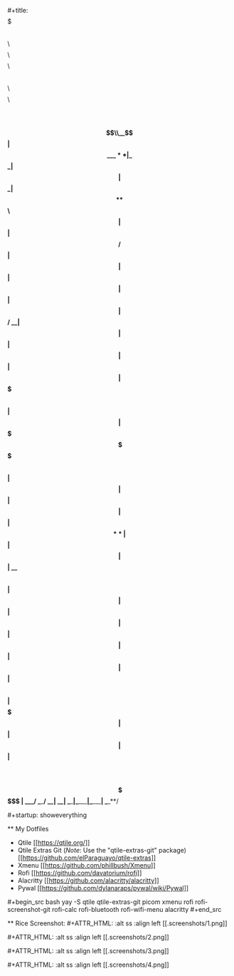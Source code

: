 #+title:
$$$$$$$\   $$$$$$\ $$$$$$$$\ $$$$$$$$\ $$$$$$\ $$\       $$$$$$$$\  $$$$$$\  
$$ **$$\ $$ **$$\\__$$ **|$$ \_\_\_**|\_$$ \_|$$ | $$ **\_**|$$ **$$\ 
$$ | $$ |$$ / $$ | $$ | $$ | $$ | $$ | $$ | $$ / \_\_|
$$ | $$ |$$ | $$ | $$ | $$$$$\      $$ | $$ | $$$$$\    \$$$$$$\  
$$ | $$ |$$ | $$ | $$ | $$ **| $$ | $$ | $$ **| \_\_**$$\ 
$$ | $$ |$$ | $$ | $$ | $$ | $$ | $$ | $$ | $$\   $$ |
$$$$$$$ | $$$$$$ | $$ | $$ | $$$$$$\ $$$$$$$$\ $$$$$$$$\ \$$$$$$ |
\_**\_\_**/ \_**\_**/ \_\_| \_\_| \_**\_**|\_**\_\_\_**|\_**\_\_\_**| \_**\_**/

#+startup: showeverything

\*\* My Dotfiles

- Qtile [[https://qtile.org/]]
- Qtile Extras Git (_Note_: Use the "qtile-extras-git" package) [[https://github.com/elParaguayo/qtile-extras]]
- Xmenu [[https://github.com/phillbush/Xmenu]]
- Rofi [[https://github.com/davatorium/rofi]]
- Alacritty [[https://github.com/alacritty/alacritty]]
- Pywal [[https://github.com/dylanaraps/pywal/wiki/Pywal]]

#+begin_src bash
yay -S qtile qtile-extras-git picom xmenu rofi rofi-screenshot-git rofi-calc rofi-bluetooth rofi-wifi-menu alacritty
#+end_src

\*\* Rice Screenshot:
#+ATTR_HTML: :alt ss :align left
[[.screenshots/1.png]]

#+ATTR_HTML: :alt ss :align left
[[.screenshots/2.png]]

#+ATTR_HTML: :alt ss :align left
[[.screenshots/3.png]]

#+ATTR_HTML: :alt ss :align left
[[.screenshots/4.png]]
